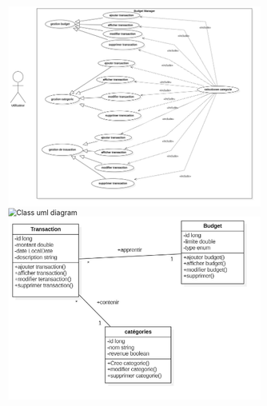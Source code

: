 ![Use case uml diagram](./UML/use.jpg)
![Class uml diagram](./UML/sequence.jpg)
![Sequende uml diagram](./UML/Class.jpg)